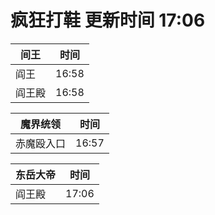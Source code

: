 # 疯狂打鞋 更新时间 17:06

| 间王   | 时间    |
|--------|-------|
| 阎王 | 16:58 |
| 阎王殿 | 16:58 |

| 魔界统领   | 时间    |
|--------|-------|
| 赤魔殴入口 | 16:57 |

| 东岳大帝   | 时间    |
|--------|-------|
| 阎王殿 | 17:06 |